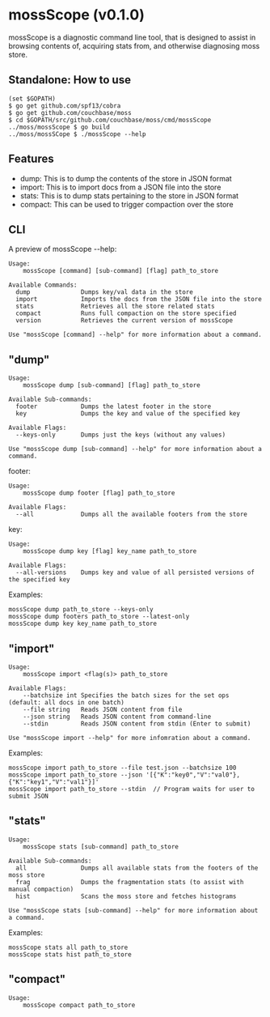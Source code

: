 mossScope (v0.1.0)
==================

mossScope is a diagnostic command line tool, that is designed to assist
in browsing contents of, acquiring stats from, and otherwise diagnosing
moss store.

Standalone: How to use
----------------------
    (set $GOPATH)
    $ go get github.com/spf13/cobra
    $ go get github.com/couchbase/moss
    $ cd $GOPATH/src/github.com/couchbase/moss/cmd/mossScope
    ../moss/mossScope $ go build
    ../moss/mossSCope $ ./mossScope --help

Features
--------

* dump: This is to dump the contents of the store in JSON format
* import: This is to import docs from a JSON file into the store
* stats: This is to dump stats pertaining to the store in JSON format
* compact: This can be used to trigger compaction over the store

CLI
---

A preview of mossScope --help:

    Usage:
        mossScope [command] [sub-command] [flag] path_to_store

    Available Commands:
      dump              Dumps key/val data in the store
      import            Imports the docs from the JSON file into the store
      stats             Retrieves all the store related stats
      compact           Runs full compaction on the store specified
      version           Retrieves the current version of mossScope

    Use "mossScope [command] --help" for more information about a command.

"dump"
------

    Usage:
        mossScope dump [sub-command] [flag] path_to_store

    Available Sub-commands:
      footer            Dumps the latest footer in the store
      key               Dumps the key and value of the specified key

    Available Flags:
      --keys-only       Dumps just the keys (without any values)

    Use "mossScope dump [sub-command] --help" for more information about a command.

footer:

    Usage:
        mossScope dump footer [flag] path_to_store

    Available Flags:
      --all             Dumps all the available footers from the store

key:

    Usage:
        mossScope dump key [flag] key_name path_to_store

    Available Flags:
      --all-versions    Dumps key and value of all persisted versions of the specified key

Examples:

    mossScope dump path_to_store --keys-only
    mossScope dump footers path_to_store --latest-only
    mossScope dump key key_name path_to_store

"import"
--------

    Usage:
        mossScope import <flag(s)> path_to_store

    Available Flags:
        --batchsize int Specifies the batch sizes for the set ops (default: all docs in one batch)
        --file string   Reads JSON content from file
        --json string   Reads JSON content from command-line
        --stdin         Reads JSON content from stdin (Enter to submit)

    Use "mossScope import --help" for more infomration about a command.

Examples:

    mossScope import path_to_store --file test.json --batchsize 100
    mossScope import path_to_store --json '[{"K":"key0","V":"val0"},{"K":"key1","V":"val1"}]'
    mossScope import path_to_store --stdin  // Program waits for user to submit JSON

"stats"
-------

    Usage:
        mossScope stats [sub-command] path_to_store

    Available Sub-commands:
      all               Dumps all available stats from the footers of the moss store
      frag              Dumps the fragmentation stats (to assist with manual compaction)
      hist              Scans the moss store and fetches histograms

    Use "mossScope stats [sub-command] --help" for more information about a command.

Examples:

    mossScope stats all path_to_store
    mossScope stats hist path_to_store

"compact"
---------

    Usage:
        mossScope compact path_to_store
